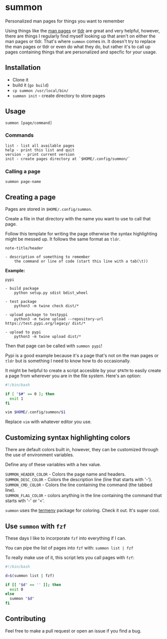 # summon
Personalized man pages for things you want to remember

Using things like the [man pages](https://en.wikipedia.org/wiki/Man_page) or [tldr](https://tldr.sh) are great and very helpful, however, there are things I regularly find myself looking up that aren't on either the man pages or tldr. That's where `summon` comes in. It doesn't try to replace the man pages or tldr or even do what they do, but rather it's to call up pages containing things that are personalized and specfic for your usage.

## Installation
- Clone it
- build it (`go build`)
- `cp summon /usr/local/bin/`
- `summon init` - create directory to store pages

## Usage
```
summon [page/command]
```
### Commands
```
list - list all available pages
help - print this list and quit
version - print current version
init - create pages directory at `$HOME/.config/summon/`
```
### Calling a page
```
summon page-name
```

## Creating a page
Pages are stored in `$HOME/.config/summon`.

Create a file in that directory with the name you want to use to call that page.

Follow this template for writing the page otherwise the syntax highlighting might be messed up. It follows the same format as `tldr`.

```
note-title/header

- description of something to remember
    the command or line of code (start this line with a tab(\t))
```

**Example:**  
```
pypi

- build package
    python setup.py sdist bdist_wheel 

- test package
    python3 -m twine check dist/* 

- upload package to testpypi
    python3 -m twine upload --repository-url https://test.pypi.org/legacy/ dist/* 

- upload to pypi
    python3 -m twine upload dist/* 
```
Then that page can be called with `summon pypi`!  

Pypi is a good example because it's a page that's not on the man pages or `tldr` but is something I need to know how to do occasionally.  

It might be helpful to create a script accesible by your `$PATH` to easily create a page from wherever you are in the file system. Here's an option:
```bash
#!/bin/bash

if [ "$#" == 0 ]; then
  exit 1
fi

vim $HOME/.config/summon/$1
```
Replace `vim` with whatever editor you use.

## Customizing syntax highlighting colors
There are default colors built in, however, they can be customized through the use of environment variables.  

Define any of these variables with a hex value.

`SUMMON_HEADER_COLOR` - Colors the page name and headers.  
`SUMMON_DESC_COLOR` - Colors the description line (line that starts with '-').  
`SUMMON_CMD_COLOR` - Colors the line containing the command (the tabbed line).  
`SUMMON_FLAG_COLOR` - colors anything in the line containing the command that starts wth '-' or '<'.  

`summon` uses the [termenv](https://github.com/muesli/termenv) package for coloring. Check it out. It's super cool.

## Use `summon` with `fzf`
These days I like to incorporate `fzf` into everything if I can.  

You can pipe the list of pages into `fzf` with: `summon list | fzf`  

To really make use of it, this script lets you call pages with `fzf`:
```sh
#!/bin/bash

d=$(summon list | fzf)

if [[ "$d" == '' ]]; then
  exit 0
else
  summon "$d"
fi
```


## Contributing
Feel free to make a pull request or open an issue if you find a bug.